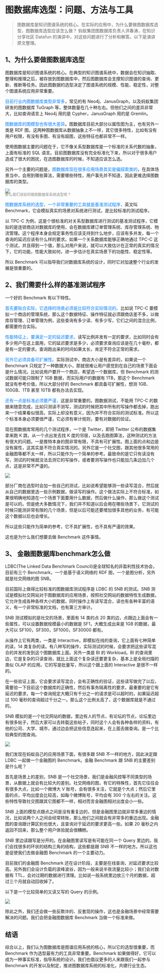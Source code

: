 # 图数据库选型：问题、方法与工具

> 图数据库是知识图谱系统的核心。在实际的应用中，为什么要做图数据库选型，图数据库选型应该怎么做？
> 蚂蚁集团图数据库负责人洪春涛，在知识分享社区 Datafun 的演讲中，对这些问题进行了分析和解答。以下是演讲原文整理。

## 1、为什么要做图数据库选型

图数据库是知识图谱系统的核心。在典型的知识图谱系统中，数据会在知识抽取、整理和推理之后，被存放到图数据库中，然后图数据库会支撑知识图谱的查询、更新、推断等任务。因此图数据的选型决定了图谱系统的规模、性能、稳定性，对整个图谱系统应用非常重要。

<span style="color: rgb(0, 128, 255);">目前行业内图数据库类型非常多</span>，常见的有 Neo4j、JanusGraph，以及蚂蚁集团研发的图数据库 TuGraph 等，整体数量在几十种左右。但他们之间的差异非常大，比如查询语言上 Neo4j 用的是 Cypher，JanusGraph 用的是 Gremlin。

<span style="color: rgb(0, 128, 255);">图数据库的图模型也有很大差异</span>。图数据库目前大部分以属性图为主，也有另外一类是 RDF 图，这两种图数据库从数据抽象上不一样，其它很多特性，比如有没有用户权限，有没有多图、有没有超图，这些特征也都非常不一样。

使用图数据主要的问题在于，它不像关系型数据库是一个标准的关系代数的抽象，上面有标准的 SQL 语言。目前图数据库没有完全标准化下来，所以对于很多用户造成了很大的困扰，在选图数据库的时候，不知道应该怎么选。

另外一个主要的问题是，<span style="color: rgb(0, 128, 255);">图数据库现在很多应用场景其实是偏探索类的</span>，在具体场景当中，会用到哪些算法，需要哪些特性，用户事先并不知道，因此更难选择图数据库的类型。

![](https://gw.alipayobjects.com/mdn/rms_fa12c2/afts/img/A*PKKIRIiQmMAAAAAAAAAAAAAAARQnAQ)


<div style="color:#888;font-size:12px;margin-bottom:10px;margin-top:-20px;">那么我们该如何做图数据库系统选型呢？</div>

<span style="color: rgb(0, 128, 255);">图数据库系统的选型，一个非常重要的工具就是基准测试程序，</span>英文叫Benchmark，它会模拟真实的场景对系统进行测试，是比较标准的测试程序。

以 TPC-C 为例，这是个很标准的对关系型数据库进行测试的基准测试程序，它模拟的是连锁商店对数据库的使用，会在数据库建订单管理系统、库存管理系统、物流管理。这个程序本身会规定事务性应该支持到什么地步，应该有多并发，每一个查询的延迟应该有什么样的要求。如果一个关系数据库能够正确地通过 TPC-C 这个测试，并且得到一个值，那么对用户来说，就可以大致估计在正常的真实的情况下，它的功能，性能大致如何，进一步估计在真实场景下的功能性、稳定性等。

所以 Benchmark 可以指导我们对数据库系统的设计，同时它对加速整个行业的发展是很重要的。

## 2、我们需要什么样的基准测试程序

一个好的 Benchmark 有以下特性。

<span style="color: rgb(0, 128, 255);">首先要贴合实际，它选择的场景必须是比较符合实际情况的。</span>比如说 TPC-C 要模拟一个商店的管理系统，那么这个数据特征、操作特征就必须跟商店差不多，以做库存管理、订单管理为例，这些查询有多少读、有多少写，它们之间的混合比例，都需要符合实际。

<span style="color: rgb(0, 128, 255);">性能特征上，要满足一定的延迟要求。</span>读写比例并发有一定的要求，比如同时会有多少用户在这上面用，它的延迟要求是多少，必须要求查询应该是在几十毫秒，都是有一定的要求。查询跑出来的时间如果太长，肯定不符合正常的需求。

<span style="color: rgb(0, 128, 255);">另外它必须具备可扩展性。</span>实际测试中，商店大小是有差异的，如果说一个 Benchmark 只规定了一种数据大小，那就很难让用户感觉到在自己的场景下面会是什么情况。比如说用户要开一个商店，希望选一个数据库，但 Benchmark 的测试数据可能只限制了 1GB 数据，而实际用户的数据有 1TB，那这个 Benchmark 就没有参考价值，所以大部分好的 Benchmark 都具备可扩展性，想测 1GB、100GB、1TB 甚至 10TB 都有办法去实现。

<span style="color: rgb(0, 128, 255);">还有一点是标准必须要严谨，</span>这是非常重要的。图数据测试，不能用 TPC-C 的数据来随意完成，比如只测读不测写，测试的时候把其中所有的写操作都去掉，跑出来一个结果看似很高，实际上却没有意义，因为并不符合实际的测试标准。所以这个标准本身必须要很严谨，它必须有审计规则，要有对数据的验证。

现在图数据库常用的几个测试程序，一个是 Twitter，即把 Twitter 公布的数据集拿来跑 K 跳，从一个点出发去找 K 度的邻居，以及去跑图算法，这种测试的方法有很大的问题。一是推特本身的图非常有限，不具有可扩展性。图上面的点和边是没有属性，这其实是不符合真实情况的。另外它是一个社交图，跟其他很多常用的金融图等都不太一样，所以只能作为一个简单的参考。最致命的是它只有读没有写，测试的时候就没法去测它的写操作，或者要测写操作也只能加几条边加几个点，这是非常不严谨的。

![](https://gw.alipayobjects.com/mdn/rms_fa12c2/afts/img/A*jgrNT6Ef9RsAAAAAAAAAAAAAARQnAQ)


部分厂商在选型时会加一些自己的测试，比如说希望能够测一些读写混合，然后就从自己的数据里选一些示例数据，做读写的操作。这个做法实际上不符合标准，如果很明确地知道在一个场景下面要用什么数据，然后做什么操作，那么做这个测试是可以的。但是绝大多数情况下，我们并不知道以后会用在哪些场景下，它测试的时候只能测非常有限的几个场景，但是以后可能还要增加很多其他的业务，有可能这个数据以后也会增长。

所以这些只能作为简单的参考，它不具扩展性，也不具有严谨的效果。

这也是为什么我们想要去做 Benchmark 这件事情。

## 3、 金融图数据库benchmark怎么做

LDBC(The Linked Data Benchmark Council)是全球知名的非盈利性技术协会，目前有三个 Benchmark，一个是基于语义网络的 RDF 图，一个是图分析，另外就是社交网络的图 SNB。

目前国际上做得比较标准的图数据库测试程序是 LDBC 的 SNB 的测试。SNB 测试是模拟社交网站对于图数据库的应用场景，按照社交网站的数据特性生成数据，它允许生成各种各样大小的数据，同时操作上有读写混合，读也有各种丰富的语义，有一个非常标准的文档，也有第三方审计。

SNB 测试模拟的是社交的场景，里面有 14 类的点 20 类的边，点跟边上面会有一些属性，可以设置数据规模最小的数据是 SF1，大概生成出来是 1GB 的数据，最大可以 SF100，SF300，SF1000，SF30000 都有。

从操作上它有两类，一类是 Interactive，即模拟在线的查询，它上面有七种简单的读，14 类复杂的读。有八种写的操作，实际测试的时候，会要求把这些读写混合的并发的发到这个图数据库上面。另外一类是 BI 的 Workload。BI 的查询里边，它是复杂的只读查询，就比上面这个复杂读还要更复杂，基本上是全局扫描的类似 OLAP 的应用。它的写是批量写，所以这个跟上面的 Interactive 是很不一样的。

在一些验证上面，它会要求读写混合，会有正确性的验证，这些读写做完了以后，需要验一下目前这个数据库的正确性，然后有事务隔离性的要求，最重要的是它有延迟的要求，每一个查询规定大概只有千分之一的请求是可以超时的，如果延迟超过 100 毫秒的查询超过千分之一。那么这个比例太高了，这个数据库就是不通过的。

SNB 模拟的是一个社交网站的数据，里边有人的节点，有论坛的节点，论坛里边有很多帖子，然后大家可以去转载这些帖子，同时这个人会有各种各样的资料，有他的公司、大学、城市，通过边会把这些信息连起来，在上面去做查询。是一个比较典型的图查询。

![](https://gw.alipayobjects.com/mdn/rms_fa12c2/afts/img/A*1ApfSIv4BH4AAAAAAAAAAAAAARQnAQ)


我们发现在蚂蚁自己的应用场景下面，有很多跟 SNB 不一样的地方，因此决定跟 LDBC 一起做一个金融图的 Benchmark。金融 Benchmark 跟 SNB 的主要差别是什么呢？

首先是场景上的差别，SNB 是一个社交场景，我们是金融风控等不同类型的场景，从数据上就会有比较大的差别。社交网络的图，有它的特殊性，首先它往往会有很多大点，比如一个微博大 V 账号，会有很多关注，它就是个大点；然后它里面的点，平均出度会比较高，如每个微博账号，平均会有 300 个左右的关注。这些特性导致社交图跟其它图都不一样，相对而言金融图相对出度会小一些。

SNB 上面的模型点跟点之间是没有重复边的，但是金融图里边就非常多重边的情况，比如说两个人之间会经常转账，那么他们之间就会有非常多的重边出现。金融图的查询跟计算区别也很大，且查询对于延迟的要求更高一些。如果 20 毫秒之内返回不回来，那么整个用户体验就会很糟糕。

SNB 里边读跟写是分开的。在金融图里读写是有可能在同一个 Query 里边的。我们会找很多的环状的结构三角的结构，这些都是跟 SNB 不一样的地方。所以这也是促使我们去做金融图 Benchmark 的一个主要动力。

目前我们的金融图 Benchmark 还在设计阶段，主要是在线查询，对延迟要求比较高。另外我们会设计负载的波峰波谷，因为一般来说半夜流量比较小；我们会对数据有 TTL，会对过期的数据进行清理。比如说一般系统里边放三个月的数据，超过三个月就自动回收掉了。

以下是一个比较简单的又读又写的 Query 的示例。

![](https://gw.alipayobjects.com/mdn/rms_fa12c2/afts/img/A*u4sOQopo9pkAAAAAAAAAAAAAARQnAQ)


除此之外，我们还会做一些反欺诈的、反套现的操作，这也是金融场景中经常需要解决的问题。我们会把金融图数据库 Benchmark 当做一个标准来做。

## 结语

综合以上，我们认为图数据库是图谱应用系统的核心，所以它的选型很重要，而 Benchmark 作为选型最有力的工具非常重要。Benchmark 如果做得好，它可以成为一种事实标准，指导系统的设计。我们也倡议更多的人来跟我们一起参与 Benchmark 的开发以及制定，推进图数据库系统的标准化，共建行业生态。
